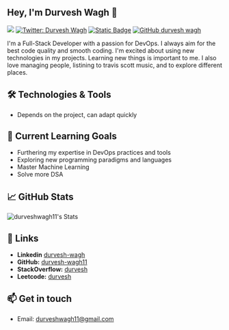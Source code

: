 ## Hey, I'm Durvesh Wagh :wave:

![](https://komarev.com/ghpvc/?username=durveshwagh11)
[![Twitter: Durvesh Wagh](https://img.shields.io/twitter/follow/Durvesh-Wagh?style=social)](https://twitter.com/DurveshWagh)
[![Static Badge](https://img.shields.io/badge/Leetcode-grey?logo=Leetcode&link=https%3A%2F%2Fleetcode.com%2Fdurvesh-wagh%2F)](https://leetcode.com/u/durveshwagh11/)
[![GitHub durvesh wagh](https://img.shields.io/github/followers/durveshwagh11?label=follow&style=social)](https://github.com/durveshwagh11)


I'm a Full-Stack Developer with a passion for DevOps. I always aim for the best code quality and smooth coding. I'm excited about using new technologies in my projects. Learning new things is important to me. I also love managing people, listining to travis scott music, and to explore different places.

## 🛠️ Technologies & Tools

- Depends on the project, can adapt quickly

## 🌱 Current Learning Goals

- Furthering my expertise in DevOps practices and tools
- Exploring new programming paradigms and languages
- Master Machine Learning
- Solve more DSA

## 📈 GitHub Stats
![durveshwagh11's Stats](https://github-readme-stats.vercel.app/api?username=durveshwagh11&theme=radical&show_icons=true&hide_border=false&count_private=true)

## 🔗 Links

- **Linkedin** [durvesh-wagh](https://www.linkedin.com/in/durvesh-wagh/)
- **GitHub:** [durvesh-wagh11](https://github.com/durveshwagh11)
- **StackOverflow:** [durvesh](https://stackoverflow.com/users/20981342/durvesh-wagh)
- **Leetcode:** [durvesh](https://leetcode.com/u/durveshwagh11/)


## 📫 Get in touch

- Email: durveshwagh11@gmail.com
